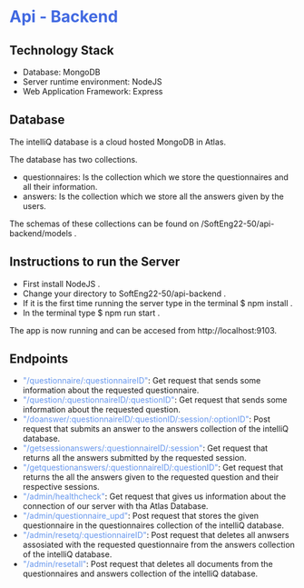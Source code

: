 # <span style="color: RoyalBlue;">Api - Backend</span>

## Technology Stack
* Database: MongoDB
* Server runtime environment: NodeJS
* Web Application Framework: Express

## Database

The intelliQ database is a cloud hosted MongoDB in Atlas.

The database has two collections.
* questionnaires: Is the collection which we store the questionnaires and all their information.
* answers: Is the collection which we store all the answers given by the users.

The schemas of these collections can be found on /SoftEng22-50/api-backend/models   .

## Instructions to run the Server
* First install NodeJS  .
* Change your directory to SoftEng22-50/api-backend .
* If it is the first time running the server type in the terminal $ npm install .
* In the terminal type $ npm run start   .

The app is now running and can be accesed from http://localhost:9103.


## Endpoints

* <span style="color: CornflowerBlue;">"/questionnaire/:questionnaireID"</span>:    Get request that sends some information about the requested questionnaire.
* <span style="color: CornflowerBlue;">"/question/:questionnaireID/:questionID"</span>: Get request that sends some information about the requested question.
* <span style="color: CornflowerBlue;">"/doanswer/:questionnaireID/:questionID/:session/:optionID"</span>: Post request that submits an answer to the answers collection of the intelliQ database.
*  <span style="color: CornflowerBlue;">"/getsessionanswers/:questionnaireID/:session"</span>:   Get request that returns all the answers submitted by the requested session.
* <span style="color: CornflowerBlue;">"/getquestionanswers/:questionnaireID/:questionID"</span>:   Get request that returns the all the answers given to the requested question and their respective sessions.
* <span style="color: CornflowerBlue;">"/admin/healthcheck"</span>: Get request that gives us information about the connection of our server with tha Atlas Database.
* <span style="color: CornflowerBlue;">"/admin/questionnaire_upd"</span>: Post request that stores the given questionnaire in the questionnaires collection of the intelliQ database.
* <span style="color: CornflowerBlue;">"/admin/resetq/:questionnaireID"</span>: Post request that deletes all anwsers assosiated with the requested questionnaire from the answers collection of the intelliQ database.
* <span style="color: CornflowerBlue;">"/admin/resetall"</span>: Post request that deletes all documents from the questionnaires and answers collection of the intelliQ database.

